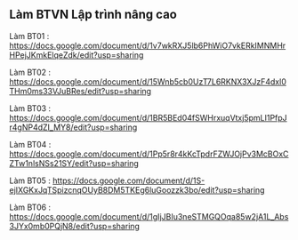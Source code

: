 ## Làm BTVN Lập trình nâng cao
Làm BT01 : https://docs.google.com/document/d/1v7wkRXJ5lb6PhWiO7vkERkIMNMHrHPejJKmkElqeZdk/edit?usp=sharing

Làm BT02 : https://docs.google.com/document/d/15Wnb5cb0UzT7L6RKNX3XJzF4dxl0THm0ms33VJuBRes/edit?usp=sharing

Làm BT03 : https://docs.google.com/document/d/1BR5BEd04fSWHrxuqVtxj5pmLI1PfpJr4gNP4dZI_MY8/edit?usp=sharing

Làm BT04 : https://docs.google.com/document/d/1Pp5r8r4kKcTpdrFZWJOjPv3McBOxCZTw1nlsNSs21SY/edit?usp=sharing

Làm BT05 : https://docs.google.com/document/d/1S-ejIXGKxJqTSpizcnqOUyB8DM5TKEg6luGoozzk3bo/edit?usp=sharing

Làm BT06 : https://docs.google.com/document/d/1gIjJBIu3neSTMGQOqa85w2jA1L_Abs3JYx0mb0PQjN8/edit?usp=sharing
